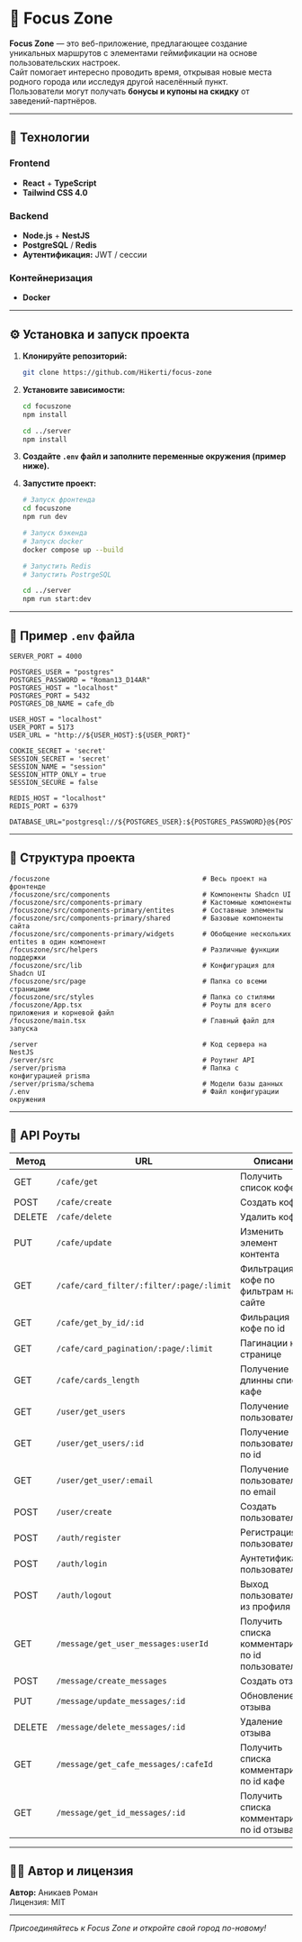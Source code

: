 # 🌟 Focus Zone

**Focus Zone** — это веб-приложение, предлагающее создание уникальных маршрутов с элементами геймификации на основе пользовательских настроек.  
Сайт помогает интересно проводить время, открывая новые места родного города или исследуя другой населённый пункт.  
Пользователи могут получать **бонусы и купоны на скидку** от заведений-партнёров.

---

## 🚀 Технологии

### Frontend
- **React** + **TypeScript**
- **Tailwind CSS 4.0**

### Backend
- **Node.js** + **NestJS**
- **PostgreSQL** / **Redis**
- **Аутентификация:** JWT / сессии

### Контейнеризация
- **Docker**

---

## ⚙️ Установка и запуск проекта

1. **Клонируйте репозиторий:**
   ```bash
   git clone https://github.com/Hikerti/focus-zone
   ```

2. **Установите зависимости:**
   ```bash
   cd focuszone
   npm install

   cd ../server
   npm install
   ```

3. **Создайте `.env` файл и заполните переменные окружения (пример ниже).**

4. **Запустите проект:**
   ```bash
   # Запуск фронтенда
   cd focuszone
   npm run dev

   # Запуск бэкенда
   # Запуск docker
   docker compose up --build
   
   # Запустить Redis 
   # Запустить PostrgeSQL
   
   cd ../server
   npm run start:dev
   ```

---

## 📄 Пример `.env` файла

```env
SERVER_PORT = 4000

POSTGRES_USER = "postgres"
POSTGRES_PASSWORD = "Roman13_D14AR"
POSTGRES_HOST = "localhost"
POSTGRES_PORT = 5432
POSTGRES_DB_NAME = cafe_db

USER_HOST = "localhost"
USER_PORT = 5173
USER_URL = "http://${USER_HOST}:${USER_PORT}"

COOKIE_SECRET = 'secret'
SESSION_SECRET = 'secret'
SESSION_NAME = "session"
SESSION_HTTP_ONLY = true
SESSION_SECURE = false

REDIS_HOST = "localhost"
REDIS_PORT = 6379

DATABASE_URL="postgresql://${POSTGRES_USER}:${POSTGRES_PASSWORD}@${POSTGRES_HOST}:${POSTGRES_PORT}/${POSTGRES_DB_NAME}"
```

---

## 📁 Структура проекта

```
/focuszone                                      # Весь проект на фронтенде
/focuszone/src/components                       # Компоненты Shadcn UI
/focuszone/src/components-primary               # Кастомные компоненты
/focuszone/src/components-primary/entites       # Составные элементы 
/focuszone/src/components-primary/shared        # Базовые компоненты сайта
/focuszone/src/components-primary/widgets       # Обобщение нескольких entites в один компонент
/focuszone/src/helpers                          # Различные функции поддержки
/focuszone/src/lib                              # Конфигурация для Shadcn UI
/focuszone/src/page                             # Папка со всеми страницами
/focuszone/src/styles                           # Папка со стилями
/focuszone/App.tsx                              # Роуты для всего приложения и корневой файл
/focuszone/main.tsx                             # Главный файл для запуска

/server                                         # Код сервера на NestJS
/server/src                                     # Роутинг API
/server/prisma                                  # Папка с конфигурацией prisma
/server/prisma/schema                           # Модели базы данных
/.env                                           # Файл конфигурации окружения
```

---

## 📡 API Роуты

| Метод  | URL                                     | Описание                                        |
|--------|-----------------------------------------|-------------------------------------------------|
| GET    | `/cafe/get`                             | Получить список кофе                            |
| POST   | `/cafe/create`                          | Создать кофе                                    | 
| DELETE | `/cafe/delete`                          | Удалить кофе                                    |
| PUT    | `/cafe/update`                          | Изменить элемент контента                       | 
| GET    | `/cafe/card_filter/:filter/:page/:limit` | Фильтрация кофе по фильтрам на сайте            |
| GET    | `/cafe/get_by_id/:id`                   | Фильрация кофе по id                            | 
| GET    | `/cafe/card_pagination/:page/:limit`     | Пагинации на странице                           |
| GET    | `/cafe/cards_length`                    | Получение длинны списка кафе                    | 
| GET    | `/user/get_users`                             | Получение пользователя                          |
| GET    | `/user/get_users/:id`                          | Получение пользователя по id                    | 
| GET    | `/user/get_user/:email`                             | Получение пользователя по email                 |
| POST   | `/user/create`                          | Создать пользователя                            | 
| POST   | `/auth/register`                             | Регистрация пользователя                        |
| POST   | `/auth/login`                          | Аунтетификация пользователя                     | 
| POST   | `/auth/logout`                          | Выход пользователя из профиля                   | 
| GET    | `/message/get_user_messages:userId`                             | Получить списка комментариев по id пользователя |
| POST   | `/message/create_messages`                          | Создать отзыва                                  | 
| PUT    | `/message/update_messages/:id`                          | Обновление отзыва                               | 
| DELETE | `/message/delete_messages/:id`                             | Удаление отзыва                                 |
| GET    | `/message/get_cafe_messages/:cafeId`                          | Получить списка комментариев по id кафе         | 
| GET    | `/message/get_id_messages/:id`                          | Получить списка комментариев по id отзыва       | 
---

## 👨‍💻 Автор и лицензия

**Автор:** Аникаев Роман  
Лицензия: MIT

---

_Присоединяйтесь к Focus Zone и откройте свой город по-новому!_

